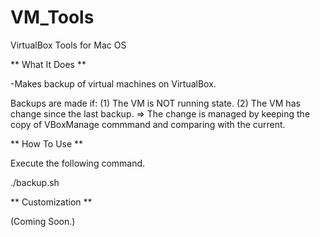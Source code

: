 VM_Tools
========

VirtualBox Tools for Mac OS

** What It Does **

-Makes backup of virtual machines on VirtualBox.

  Backups are made if:
  (1) The VM is NOT running state.
  (2) The VM has change since the last backup.
     => The change is managed by keeping the copy of VBoxManage commmand and comparing with the current.
     
** How To Use **

Execute the following command.

./backup.sh

** Customization **

(Coming Soon.)


